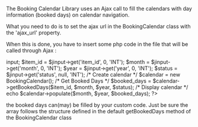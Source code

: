 The Booking Calendar Library uses an Ajax call to fill the calendars with day information (booked days) on calendar navigation.

What you need to do is to set the ajax url in the BookingCalendar class with the 'ajax_url' property.

When this is done, you have to insert some php code in the file that will be called through Ajax :

<?php
/* Call the Calendar library */
jimport('bookingcalendar.calendar');

/* Get uri variables */
$app = JFactory::getApplication();
$jinput = $app->input;

$item_id = $jinput->get('item_id', 0, 'INT');
$month = $jinput->get('month', 0, 'INT');
$year = $jinput->get('year', 0, 'INT');
$status = $jinput->get('status', null, 'INT');

/* Create calendar */
$calendar = new BookingCalendar();

/* Get Booked Days */
$booked_days = $calendar->getBookedDays($item_id, $month, $year, $status);

/* Display calendar */
echo $calendar->populate($month, $year, $booked_days);
?>

the booked days can(may) be filled by your custom code. Just be sure the array follows the structure defined in the default getBookedDays method  of the BookingCalendar class